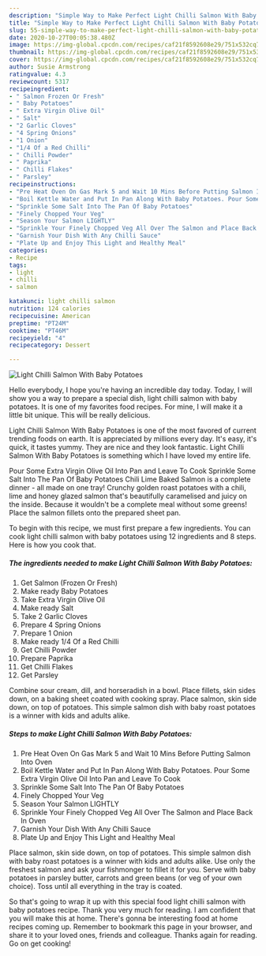 ```yaml
---
description: "Simple Way to Make Perfect Light Chilli Salmon With Baby Potatoes"
title: "Simple Way to Make Perfect Light Chilli Salmon With Baby Potatoes"
slug: 55-simple-way-to-make-perfect-light-chilli-salmon-with-baby-potatoes
date: 2020-10-27T00:05:38.480Z
image: https://img-global.cpcdn.com/recipes/caf21f8592608e29/751x532cq70/light-chilli-salmon-with-baby-potatoes-recipe-main-photo.jpg
thumbnail: https://img-global.cpcdn.com/recipes/caf21f8592608e29/751x532cq70/light-chilli-salmon-with-baby-potatoes-recipe-main-photo.jpg
cover: https://img-global.cpcdn.com/recipes/caf21f8592608e29/751x532cq70/light-chilli-salmon-with-baby-potatoes-recipe-main-photo.jpg
author: Susie Armstrong
ratingvalue: 4.3
reviewcount: 5317
recipeingredient:
- " Salmon Frozen Or Fresh"
- " Baby Potatoes"
- " Extra Virgin Olive Oil"
- " Salt"
- "2 Garlic Cloves"
- "4 Spring Onions"
- "1 Onion"
- "1/4 Of a Red Chilli"
- " Chilli Powder"
- " Paprika"
- " Chilli Flakes"
- " Parsley"
recipeinstructions:
- "Pre Heat Oven On Gas Mark 5 and Wait 10 Mins Before Putting Salmon Into Oven"
- "Boil Kettle Water and Put In Pan Along With Baby Potatoes. Pour Some Extra Virgin Olive Oil Into Pan and Leave To Cook"
- "Sprinkle Some Salt Into The Pan Of Baby Potatoes"
- "Finely Chopped Your Veg"
- "Season Your Salmon LIGHTLY"
- "Sprinkle Your Finely Chopped Veg All Over The Salmon and Place Back In Oven"
- "Garnish Your Dish With Any Chilli Sauce"
- "Plate Up and Enjoy This Light and Healthy Meal"
categories:
- Recipe
tags:
- light
- chilli
- salmon

katakunci: light chilli salmon 
nutrition: 124 calories
recipecuisine: American
preptime: "PT24M"
cooktime: "PT46M"
recipeyield: "4"
recipecategory: Dessert

---
```



![Light Chilli Salmon With Baby Potatoes](https://img-global.cpcdn.com/recipes/caf21f8592608e29/751x532cq70/light-chilli-salmon-with-baby-potatoes-recipe-main-photo.jpg)

Hello everybody, I hope you're having an incredible day today. Today, I will show you a way to prepare a special dish, light chilli salmon with baby potatoes. It is one of my favorites food recipes. For mine, I will make it a little bit unique. This will be really delicious.

Light Chilli Salmon With Baby Potatoes is one of the most favored of current trending foods on earth. It is appreciated by millions every day. It's easy, it's quick, it tastes yummy. They are nice and they look fantastic. Light Chilli Salmon With Baby Potatoes is something which I have loved my entire life.

Pour Some Extra Virgin Olive Oil Into Pan and Leave To Cook Sprinkle Some Salt Into The Pan Of Baby Potatoes Chili Lime Baked Salmon is a complete dinner - all made on one tray! Crunchy golden roast potatoes with a chili, lime and honey glazed salmon that&#39;s beautifully caramelised and juicy on the inside. Because it wouldn&#39;t be a complete meal without some greens! Place the salmon fillets onto the prepared sheet pan.


To begin with this recipe, we must first prepare a few ingredients. You can cook light chilli salmon with baby potatoes using 12 ingredients and 8 steps. Here is how you cook that.

<!--inarticleads1-->

##### The ingredients needed to make Light Chilli Salmon With Baby Potatoes:

1. Get  Salmon (Frozen Or Fresh)
1. Make ready  Baby Potatoes
1. Take  Extra Virgin Olive Oil
1. Make ready  Salt
1. Take 2 Garlic Cloves
1. Prepare 4 Spring Onions
1. Prepare 1 Onion
1. Make ready 1/4 Of a Red Chilli
1. Get  Chilli Powder
1. Prepare  Paprika
1. Get  Chilli Flakes
1. Get  Parsley


Combine sour cream, dill, and horseradish in a bowl. Place fillets, skin sides down, on a baking sheet coated with cooking spray. Place salmon, skin side down, on top of potatoes. This simple salmon dish with baby roast potatoes is a winner with kids and adults alike. 

<!--inarticleads2-->

##### Steps to make Light Chilli Salmon With Baby Potatoes:

1. Pre Heat Oven On Gas Mark 5 and Wait 10 Mins Before Putting Salmon Into Oven
1. Boil Kettle Water and Put In Pan Along With Baby Potatoes. Pour Some Extra Virgin Olive Oil Into Pan and Leave To Cook
1. Sprinkle Some Salt Into The Pan Of Baby Potatoes
1. Finely Chopped Your Veg
1. Season Your Salmon LIGHTLY
1. Sprinkle Your Finely Chopped Veg All Over The Salmon and Place Back In Oven
1. Garnish Your Dish With Any Chilli Sauce
1. Plate Up and Enjoy This Light and Healthy Meal


Place salmon, skin side down, on top of potatoes. This simple salmon dish with baby roast potatoes is a winner with kids and adults alike. Use only the freshest salmon and ask your fishmonger to fillet it for you. Serve with baby potatoes in parsley butter, carrots and green beans (or veg of your own choice). Toss until all everything in the tray is coated. 

So that's going to wrap it up with this special food light chilli salmon with baby potatoes recipe. Thank you very much for reading. I am confident that you will make this at home. There's gonna be interesting food at home recipes coming up. Remember to bookmark this page in your browser, and share it to your loved ones, friends and colleague. Thanks again for reading. Go on get cooking!
